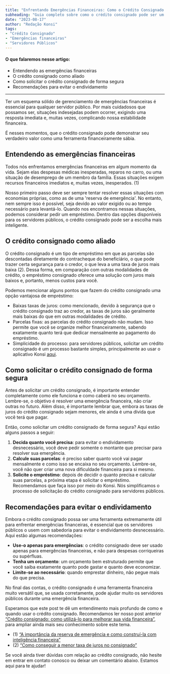 ```yaml
---
title: "Enfrentando Emergências Financeiras: Como o Crédito Consignado pode Ajudar Servidores Públicos"
subheading: "Guia completo sobre como o crédito consignado pode ser um aliado valioso em tempos de crise."
date: "2023-08-17"
author: "Redação Konsi"
tags:
- "Crédito Consignado"
- "Emergências financeiras"
- "Servidores Públicos"
---
```


#### O que falaremos nesse artigo:

- Entendendo as emergências financeiras
- O crédito consignado como aliado
- Como solicitar o crédito consignado de forma segura
- Recomendações para evitar o endividamento

---

Ter um esquema sólido de gerenciamento de emergências financeiras é essencial para qualquer servidor público. Por mais cuidadosos que possamos ser, situações indesejadas podem ocorrer, exigindo uma resposta imediata e, muitas vezes, complicando nossa estabilidade financeira.

É nesses momentos, que o crédito consignado pode demonstrar seu verdadeiro valor como uma ferramenta financeiramente sábia. 

## Entendendo as emergências financeiras

Todos nós enfrentamos emergências financeiras em algum momento da vida. Sejam elas despesas médicas inesperadas, reparos no carro, ou uma situação de desemprego de um membro da família. Essas situações exigem recursos financeiros imediatos e, muitas vezes, inesperados. (1)

Nosso primeiro passo deve ser sempre tentar resolver essas situações com economias próprias, como as de uma 'reserva de emergência'. No entanto, nem sempre isso é possível, seja devido ao valor exigido ou ao tempo necessário para levantá-lo. Quando nos encontramos nessas situações, podemos considerar pedir um empréstimo. Dentro das opções disponíveis para os servidores públicos, o crédito consignado pode ser a escolha mais inteligente.

## O crédito consignado como aliado

O crédito consignado é um tipo de empréstimo em que as parcelas são descontadas diretamente do contracheque do beneficiário, o que pode trazer certa segurança para o credor, o que leva a uma taxa de juros mais baixa (2). Dessa forma, em comparação com outras modalidades de crédito, o empréstimo consignado oferece uma solução com juros mais baixos e, portanto, menos custos para você.

Podemos mencionar alguns pontos que fazem do crédito consignado uma opção vantajosa de empréstimo:

- Baixas taxas de juros: como mencionado, devido à segurança que o crédito consignado traz ao credor, as taxas de juros são geralmente mais baixas do que em outras modalidades de crédito.
- Parcelas fixas: as parcelas do crédito consignado não mudam. Isso permite que você se organize melhor financeiramente, sabendo exatamente quanto terá que dedicar mensalmente ao pagamento do empréstimo.
- Simplicidade do processo: para servidores públicos, solicitar um crédito consignado é um processo bastante simples, principalmente ao usar o aplicativo Konsi [aqui](https://www.konsi.com.br/download). 

## Como solicitar o crédito consignado de forma segura

Antes de solicitar um crédito consignado, é importante entender completamente como ele funciona e como caberá no seu orçamento. Lembre-se, o objetivo é resolver uma emergência financeira, não criar outras no futuro. Além disso, é importante lembrar que, embora as taxas de juros do crédito consignado sejam menores, ele ainda é uma dívida que você terá que pagar.

Então, como solicitar um crédito consignado de forma segura? Aqui estão alguns passos a seguir:

1. **Decida quanto você precisa**: para evitar o endividamento desnecessário, você deve pedir somente o montante que precisar para resolver sua emergência.
2. **Calcule suas parcelas**: é preciso saber quanto você vai pagar mensalmente e como isso se encaixa no seu orçamento. Lembre-se, você não quer criar uma nova dificuldade financeira para si mesmo.
3. **Solicite o empréstimo**: depois de decidir o quanto precisa e calcular suas parcelas, a próxima etapa é solicitar o empréstimo. Recomendamos que faça isso por meio do Konsi. Nós simplificamos o processo de solicitação do crédito consignado para servidores públicos.

## Recomendações para evitar o endividamento

Embora o crédito consignado possa ser uma ferramenta extremamente útil para enfrentar emergências financeiras, é essencial que os servidores públicos o usem com sabedoria para evitar o endividamento desnecessário. Aqui estão algumas recomendações:

- **Use-o apenas para emergências**: o crédito consignado deve ser usado apenas para emergências financeiras, e não para despesas corriqueiras ou supérfluas.
- **Tenha um orçamento**: um orçamento bem estruturado permite que você saiba exatamente quanto pode gastar e quanto deve economizar.
- **Limite-se ao necessário**: quando emprestar dinheiro, não pegue mais do que precisa. 

No final das contas, o crédito consignado é uma ferramenta financeira muito versátil que, se usada corretamente, pode ajudar muito os servidores públicos durante uma emergência financeira.

Esperamos que este post te dê um entendimento mais profundo de como e quando usar o crédito consignado. Recomendamos ler nosso post anterior [“Crédito consignado: como utilizá-lo para melhorar sua vida financeira”](https://www.konsi.com.br/postagens/crdito-consignado-como-utiliz-lo-para-melhorar-sua-vida-financeira), para ampliar ainda mais seu conhecimento sobre este tema.

- (1) [“A importância da reserva de emergência e como construí-la com inteligência financeira”](https://www.konsi.com.br/postagens/a-importncia-da-reserva-de-emergncia-e-como-constru-la-com-inteligncia-financeira)
- (2) [“Como conseguir a menor taxa de juros no consignado”](https://www.konsi.com.br/postagens/como-conseguir-a-menor-taxa-de-juros-no-consignado) 

Se você ainda tiver dúvidas com relação ao crédito consignado, não hesite em entrar em contato conosco ou deixar um comentário abaixo. Estamos aqui para te ajudar!